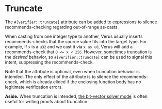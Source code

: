 # Truncate

The `#[verifier::truncate]` attribute can be added to expressions to silence
recommends-checking regarding out-of-range as-casts.

When casting from one integer
type to another, Verus usually inserts recommends-checks that the source
value fits into the target type. For example, if `x` is a `u32` and we cast it
via `x as u8`, Verus will add a recommends-check that `0 <= x < 256`. 
However, sometimes truncation is the _desired_ behavior, so 
`#[verifier::truncate]` can be used to signal this intent, suppressing
the recommends-check.

Note that the attribute is optional, even when truncation behavior is intended.
The only effect of the attribute is to silence the recommends-check, which is
already elided if the enclosing function body has no legitimate verification errors.

**Aside.** When truncation is intended, [the bit-vector solver mode](./reference-assert-by-bit-vector.md) is often useful for writing proofs about truncation.

